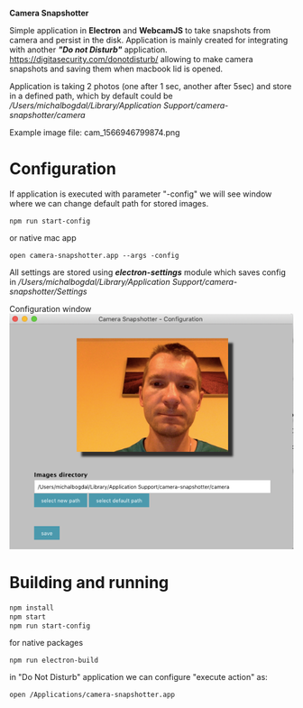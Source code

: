 **Camera Snapshotter**

Simple application in **Electron** and **WebcamJS** to take snapshots from camera and persist in the disk. 
Application is mainly created for integrating with another ***"Do not Disturb"*** application.
https://digitasecurity.com/donotdisturb/
allowing to make camera snapshots and saving them when macbook lid is opened.

Application is taking 2 photos (one after 1 sec, another after 5sec) and store in a defined path, which by default could be */Users/michalbogdal/Library/Application Support/camera-snapshotter/camera*

Example image file: cam_1566946799874.png

# Configuration
If application is executed with parameter "-config" we will see window where we can change default path for stored images.

```
npm run start-config
```
or native mac app
```
open camera-snapshotter.app --args -config
```

All settings are stored using ***electron-settings*** module which saves config in */Users/michalbogdal/Library/Application Support/camera-snapshotter/Settings*

Configuration window
![Screenshot](screenshot/configuration.png)

# Building and running

```
npm install
npm start
npm run start-config
```

for native packages
```
npm run electron-build
```

in "Do Not Disturb" application we can configure "execute action" as:
```
open /Applications/camera-snapshotter.app
```
